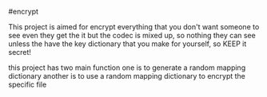 #encrypt

This project is aimed for encrypt everything that you don't want someone to see
even they get the it but the codec is mixed up, so nothing they can see
unless the have the key dictionary that you make for yourself, so KEEP it secret!

this project has two main function one is to generate a random mapping dictionary
another is to use a random mapping dictionary to encrypt the specific file
